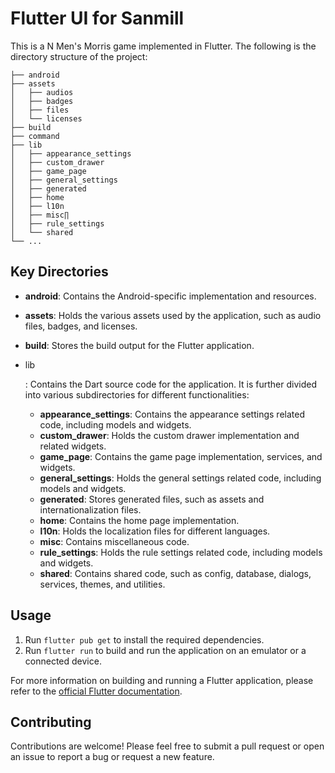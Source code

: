 # Flutter UI for Sanmill

This is a N Men's Morris game implemented in Flutter. The following is the directory structure of the project:

```text
├── android
├── assets
│   ├── audios
│   ├── badges
│   ├── files
│   └── licenses
├── build
├── command
├── lib
│   ├── appearance_settings
│   ├── custom_drawer
│   ├── game_page
│   ├── general_settings
│   ├── generated
│   ├── home
│   ├── l10n
│   ├── misc∏
│   ├── rule_settings
│   └── shared
└── ...
```

## Key Directories

- **android**: Contains the Android-specific implementation and resources.

- **assets**: Holds the various assets used by the application, such as audio files, badges, and licenses.

- **build**: Stores the build output for the Flutter application.

- lib

  : Contains the Dart source code for the application. It is further divided into various subdirectories for different functionalities:

  - **appearance_settings**: Contains the appearance settings related code, including models and widgets.
  - **custom_drawer**: Holds the custom drawer implementation and related widgets.
  - **game_page**: Contains the game page implementation, services, and widgets.
  - **general_settings**: Holds the general settings related code, including models and widgets.
  - **generated**: Stores generated files, such as assets and internationalization files.
  - **home**: Contains the home page implementation.
  - **l10n**: Holds the localization files for different languages.
  - **misc**: Contains miscellaneous code.
  - **rule_settings**: Holds the rule settings related code, including models and widgets.
  - **shared**: Contains shared code, such as config, database, dialogs, services, themes, and utilities.

## Usage

1. Run `flutter pub get` to install the required dependencies.
2. Run `flutter run` to build and run the application on an emulator or a connected device.

For more information on building and running a Flutter application, please refer to the [official Flutter documentation](https://flutter.dev/docs).

## Contributing

Contributions are welcome! Please feel free to submit a pull request or open an issue to report a bug or request a new feature.
